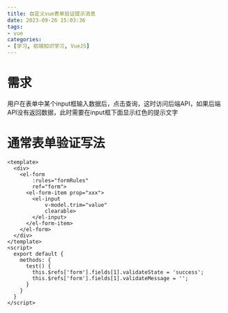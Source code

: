 ```yaml
---
title: 自定义vue表单验证提示消息
date: 2023-09-26 15:03:36
tags:
- vue
categories:
- [学习, 前端知识学习, VueJS]
---
```


# 需求

用户在表单中某个input框输入数据后，点击查询，这时访问后端API，如果后端API没有返回数据，此时需要在input框下面显示红色的提示文字

# 通常表单验证写法

```vue
<template>
  <div>
    <el-form
        :rules="formRules"
        ref="form">
      <el-form-item prop="xxx">
        <el-input
            v-model.trim="value"
            clearable>
        </el-input>
      </el-form-item>
    </el-form>
  </div>
</template>
<script>
  export default {
    methods: {
      test() {
        this.$refs['form'].fields[1].validateState = 'success';
        this.$refs['form'].fields[1].validateMessage = '';
      }
    }
  }
</script>
```
